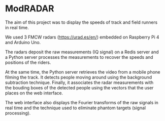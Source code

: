 # ModRADAR

The aim of this project was to display the speeds of track and field runners in real time.

We used 3 FMCW radars (https://urad.es/en/) embedded on Raspberry Pi 4 and Arduino Uno.

The radars deposit the raw measurements (IQ signal) on a Redis server and a Python server processes the measurements to recover the speeds and positions of the riders.

At the same time, the Python server retrieves the video from a mobile phone filming the track. It detects people moving around using the background subtraction technique. Finally, it associates the radar measurements with the bouding boxes of the detected people using the vectors that the user places on the web interface.

The web interface also displays the Fourier transforms of the raw signals in real time and the technique used to eliminate phantom targets (signal processing).
